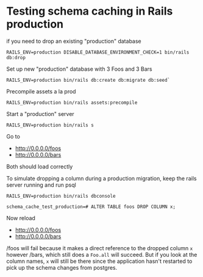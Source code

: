 # Testing schema caching in Rails production

if you need to drop an existing "production" database
```
RAILS_ENV=production DISABLE_DATABASE_ENVIRONMENT_CHECK=1 bin/rails db:drop
```

Set up new "production" database with 3 Foos and 3 Bars

```
RAILS_ENV=production bin/rails db:create db:migrate db:seed`
```

Precompile assets a la prod
``` 
RAILS_ENV=production bin/rails assets:precompile
```

Start a "production" server
```
RAILS_ENV=production bin/rails s
```

Go to
- http://0.0.0.0/foos
- http://0.0.0.0/bars

Both should load correctly

To simulate dropping a column during a production migration, keep the rails server running and run psql
```
RAILS_ENV=production bin/rails dbconsole
```

```
schema_cache_test_production=# ALTER TABLE foos DROP COLUMN x;
```

Now reload

- http://0.0.0.0/foos
- http://0.0.0.0/bars

/foos will fail because it makes a direct reference to the dropped column `x`
however /bars, which still does a `Foo.all` will succeed. But if you look at the column names, `x` will still be there since the application hasn't restarted to pick up the schema changes from postgres.
